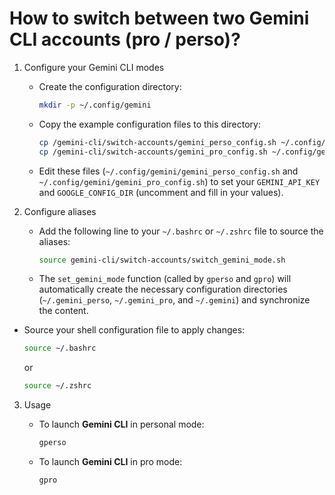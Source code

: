 # How to switch between two Gemini CLI accounts (pro / perso)?

1. Configure your Gemini CLI modes

   * Create the configuration directory:
     ```bash
     mkdir -p ~/.config/gemini
     ```

   * Copy the example configuration files to this directory:
     ```bash
     cp /gemini-cli/switch-accounts/gemini_perso_config.sh ~/.config/gemini/
     cp /gemini-cli/switch-accounts/gemini_pro_config.sh ~/.config/gemini/
     ```

   * Edit these files (`~/.config/gemini/gemini_perso_config.sh` and `~/.config/gemini/gemini_pro_config.sh`) to set your `GEMINI_API_KEY` and `GOOGLE_CONFIG_DIR` (uncomment and fill in your values).

2. Configure aliases

   * Add the following line to your `~/.bashrc` or `~/.zshrc` file to source the aliases:

     ```bash
     source gemini-cli/switch-accounts/switch_gemini_mode.sh
     ```

   * The `set_gemini_mode` function (called by `gperso` and `gpro`) will automatically create the necessary configuration directories (`~/.gemini_perso`, `~/.gemini_pro`, and `~/.gemini`) and synchronize the content.

  * Source your shell configuration file to apply changes:
    
     ```bash
     source ~/.bashrc
     ```

    or

     ```bash
     source ~/.zshrc
     ```

3. Usage

   * To launch **Gemini CLI** in personal mode:
     ```bash
     gperso
     ```

   * To launch **Gemini CLI** in pro mode:
     ```bash
     gpro
     ```